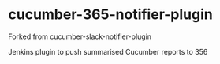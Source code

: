 # cucumber-365-notifier-plugin
Forked from cucumber-slack-notifier-plugin

Jenkins plugin to push summarised Cucumber reports to 356
